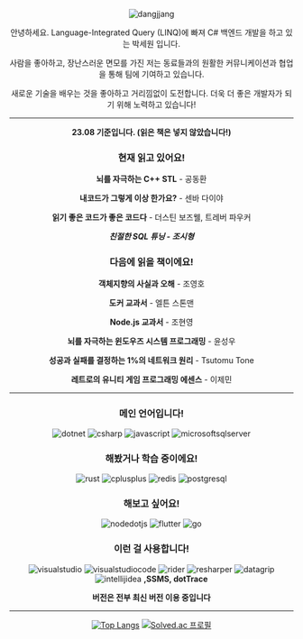 <div align="center">
  
![dangjjang](https://capsule-render.vercel.app/api?type=Waving&color=auto&height=200&section=header&text=Daengjjang%20Github&fontSize=90)

안녕하세요. Language-Integrated Query (LINQ)에 빠져 C# 백엔드 개발을 하고 있는 박세원 입니다.

사람을 좋아하고, 장난스러운 면모를 가진 저는 동료들과의 원활한 커뮤니케이션과 협업을 통해 팀에 기여하고 있습니다.

새로운 기술을 배우는 것을 좋아하고 거리낌없이 도전합니다. 더욱 더 좋은 개발자가 되기 위해 노력하고 있습니다!

---

**23.08 기준입니다. (읽은 책은 넣지 않았습니다!)**
### 현재 읽고 있어요!
**뇌를 자극하는 C++ STL** - 공동환

**내코드가 그렇게 이상 한가요?** - 센바 다이야

**읽기 좋은 코드가 좋은 코드다** - 더스틴 보즈웰, 트레버 파우커

***친절한 SQL 튜닝 - 조시형***
### 다음에 읽을 책이에요!
**객체지향의 사실과 오해** - 조영호

**도커 교과서** - 엘튼 스톤맨

**Node.js 교과서** - 조현영

**뇌를 자극하는 윈도우즈 시스템 프로그래밍** - 윤성우

**성공과 실패를 결정하는 1%의 네트워크 원리** - Tsutomu Tone

**레트로의 유니티 게임 프로그래밍 에센스** - 이제민

---

### 메인 언어입니다!
![dotnet](https://img.shields.io/badge/dotnet-512BD4?style=&logo=dotnet&logoColor=#512BD4)
![csharp](https://img.shields.io/badge/csharp-239120?style=&logo=csharp&logoColor=#239120)
![javascript](https://img.shields.io/badge/javascript-F7DF1E?style=&logo=javascript&logoColor=#F7DF1E)
![microsoftsqlserver](https://img.shields.io/badge/microsoftsqlserver-CC2927?style=&logo=microsoftsqlserver&logoColor=#CC2927)

### 해봤거나 학습 중이에요!
![rust](https://img.shields.io/badge/rust-000000?style=&logo=rust&logoColor=#000000)
![cplusplus](https://img.shields.io/badge/cplusplus-00599C?style=&logo=cplusplus&logoColor=#00599C)
![redis](https://img.shields.io/badge/redis-DC382D?style=&logo=redis&logoColor=#DC382D)
![postgresql](https://img.shields.io/badge/postgresql-4169E1?style=&logo=postgresql&logoColor=#4169E1)

### 해보고 싶어요!
![nodedotjs](https://img.shields.io/badge/nodedotjs-339933?style=&logo=nodedotjs&logoColor=#339933)
![flutter](https://img.shields.io/badge/flutter-02569B?style=&logo=flutter&logoColor=#02569B)
![go](https://img.shields.io/badge/go-00ADD8?style=&logo=go&logoColor=#00ADD8)

### 이런 걸 사용합니다!
![visualstudio](https://img.shields.io/badge/visualstudio-5C2D91?style=&logo=visualstudio&logoColor=#5C2D91)
![visualstudiocode](https://img.shields.io/badge/visualstudiocode-007ACC?style=&logo=visualstudiocode&logoColor=#007ACC)
![rider](https://img.shields.io/badge/rider-000000?style=&logo=rider&logoColor=#000000)
![resharper](https://img.shields.io/badge/resharper-000000?style=&logo=resharper&logoColor=#000000)
![datagrip](https://img.shields.io/badge/datagrip-000000?style=&logo=datagrip&logoColor=#000000)
![intellijidea](https://img.shields.io/badge/intellijidea-000000?style=&logo=intellijidea&logoColor=#000000)
**,SSMS, dotTrace**

**버전은 전부 최신 버전 이용 중입니다**

---
[![Top Langs](https://github-readme-stats.vercel.app/api/top-langs/?username=daengjjang)](https://github.com/daengjjang/github-readme-stats)
[![Solved.ac 프로필](http://mazassumnida.wtf/api/v2/generate_badge?boj=zzange100)](https://solved.ac/zzange100)

</div>
